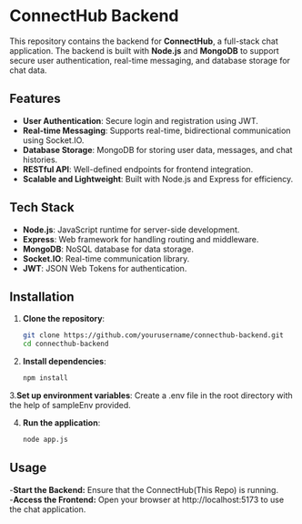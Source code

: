 # ConnectHub Backend

This repository contains the backend for **ConnectHub**, a full-stack chat application. The backend is built with **Node.js** and **MongoDB** to support secure user authentication, real-time messaging, and database storage for chat data.

## Features

- **User Authentication**: Secure login and registration using JWT.
- **Real-time Messaging**: Supports real-time, bidirectional communication using Socket.IO.
- **Database Storage**: MongoDB for storing user data, messages, and chat histories.
- **RESTful API**: Well-defined endpoints for frontend integration.
- **Scalable and Lightweight**: Built with Node.js and Express for efficiency.

## Tech Stack

- **Node.js**: JavaScript runtime for server-side development.
- **Express**: Web framework for handling routing and middleware.
- **MongoDB**: NoSQL database for data storage.
- **Socket.IO**: Real-time communication library.
- **JWT**: JSON Web Tokens for authentication.

## Installation

1. **Clone the repository**:
   ```bash
   git clone https://github.com/yourusername/connecthub-backend.git
   cd connecthub-backend

2. **Install dependencies**:
   ```bash
   npm install

3.**Set up environment variables**:
  Create a .env file in the root directory with the help of sampleEnv provided.  

4. **Run the application**:
   ```bash
   node app.js
   
## Usage

-**Start the Backend:** Ensure that the ConnectHub(This Repo) is running.<br />
-**Access the Frontend:** Open your browser at http://localhost:5173 to use the chat application.
